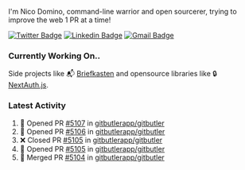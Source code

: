 
I'm Nico Domino, command-line warrior and open sourcerer, trying to improve the web 1 PR at a time!

[![Twitter Badge](https://img.shields.io/badge/-@ndom91-1ca0f1?style=flat-square&labelColor=1ca0f1&logo=twitter&logoColor=white&link=https://twitter.com/ndom91)](https://twitter.com/ndom91) [![Linkedin Badge](https://img.shields.io/badge/-ndom91-blue?style=flat-square&logo=Linkedin&logoColor=white&link=https://www.linkedin.com/in/ndom91/)](https://www.linkedin.com/in/ndom91/) [![Gmail Badge](https://img.shields.io/badge/-yo@ndo.dev-c14438?style=flat-square&logo=mail.ru&logoColor=white&link=mailto:yo@ndo.dev)](mailto:yo@ndo.dev)

### Currently Working On..

Side projects like 📬 [Briefkasten](https://briefkastenhq.com) and opensource libraries like 🔒 [NextAuth.js](https://github.com/nextauthjs/next-auth).

<!--START_SECTION_PROFILE_VIEWS:readme-info-->
<!--END_SECTION_PROFILE_VIEWS:readme-info-->

<!--START_SECTION_DAILY_COMMIT:readme-info-->
<!--END_SECTION_DAILY_COMMIT:readme-info-->

<!--START_SECTION_WEEKLY_COMMIT:readme-info-->
<!--END_SECTION_WEEKLY_COMMIT:readme-info-->

### Latest Activity

<!--START_SECTION:activity-->
1. 💪 Opened PR [#5107](https://github.com/gitbutlerapp/gitbutler/pull/5107) in [gitbutlerapp/gitbutler](https://github.com/gitbutlerapp/gitbutler)
2. 💪 Opened PR [#5106](https://github.com/gitbutlerapp/gitbutler/pull/5106) in [gitbutlerapp/gitbutler](https://github.com/gitbutlerapp/gitbutler)
3. ❌ Closed PR [#5105](https://github.com/gitbutlerapp/gitbutler/pull/5105) in [gitbutlerapp/gitbutler](https://github.com/gitbutlerapp/gitbutler)
4. 💪 Opened PR [#5105](https://github.com/gitbutlerapp/gitbutler/pull/5105) in [gitbutlerapp/gitbutler](https://github.com/gitbutlerapp/gitbutler)
5. 🎉 Merged PR [#5104](https://github.com/gitbutlerapp/gitbutler/pull/5104) in [gitbutlerapp/gitbutler](https://github.com/gitbutlerapp/gitbutler)
<!--END_SECTION:activity-->
